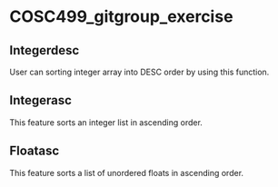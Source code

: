 # COSC499_gitgroup_exercise
## Integerdesc
User can sorting integer array into DESC order by using this function.
## Integerasc
This feature sorts an integer list in ascending order. 
## Floatasc
This feature sorts a list of unordered floats in ascending order.
